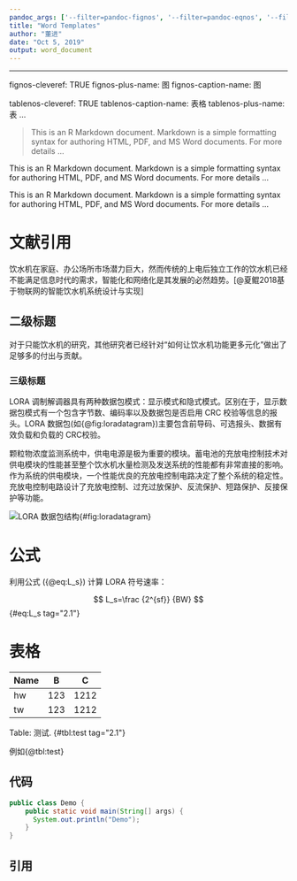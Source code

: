 ```yaml
---
pandoc_args: ['--filter=pandoc-fignos', '--filter=pandoc-eqnos', '--filter=pandoc-tablenos', '--filter=pandoc-citeproc', '--bibliography=..\myref.bib', '--csl=..\chinese-gb7714-2005-numeric.csl']
title: "Word Templates"
author: "董进"
date: "Oct 5, 2019"
output: word_document
---
```


---
fignos-cleveref: TRUE
fignos-plus-name: 图
fignos-caption-name: 图

tablenos-cleveref: TRUE
tablenos-caption-name: 表格
tablenos-plus-name: 表
...

> This is an R Markdown document. Markdown is a simple formatting syntax for authoring HTML, PDF, and MS Word documents. For more details ...

This is an R Markdown document. Markdown is a simple formatting syntax for authoring HTML, PDF, and MS Word documents. For more details ...

This is an R Markdown document. Markdown is a simple formatting syntax for authoring HTML, PDF, and MS Word documents. For more details ...

# 文献引用
饮水机在家庭、办公场所市场潜力巨大，然而传统的上电后独立工作的饮水机已经不能满足信息时代的需求，智能化和网络化是其发展的必然趋势。[@夏鲲2018基于物联网的智能饮水机系统设计与实现]

## 二级标题
对于只能饮水机的研究，其他研究者已经针对“如何让饮水机功能更多元化”做出了足够多的付出与贡献。

### 三级标题
LORA 调制解调器具有两种数据包模式：显示模式和隐式模式。区别在于，显示数据包模式有一个包含字节数、编码率以及数据包是否启用 CRC 校验等信息的报头。LORA 数据包(如{@fig:loradatagram})主要包含前导码、可选报头、数据有效负载和负载的 CRC校验。

颗粒物浓度监测系统中，供电电源是极为重要的模块。蓄电池的充放电控制技术对供电模块的性能甚至整个饮水机水量检测及发送系统的性能都有非常直接的影响。作为系统的供电模块，一个性能优良的充放电控制电路决定了整个系统的稳定性。充放电控制电路设计了充放电控制、过充过放保护、反流保护、短路保护、反接保护等功能。

![LORA 数据包结构](https://i.loli.net/2018/09/25/5ba9d0045b28e.jpg){#fig:loradatagram}

# 公式
利用公式 ({@eq:L_s}) 计算 LORA 符号速率：

$$
L_s=\frac {2^{sf}} {BW}
$$ {#eq:L_s tag="2.1"}

# 表格

|Name|B|C|
|:---|---|----|
|hw|123|1212|
|tw|123|1212|
Table: 测试. {#tbl:test tag="2.1"}

例如{@tbl:test}

## 代码

```java
public class Demo {
    public static void main(String[] args) {
      System.out.println("Demo");
    }
}
```

## 引用
